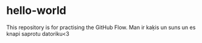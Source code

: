 # hello-world
This repository is for practising the GitHub Flow. 
Man ir kaķis un suns un es knapi saprotu datoriku<3
